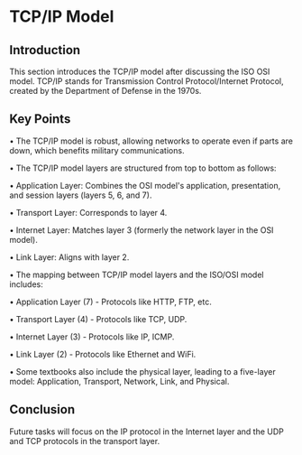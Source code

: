 # TCP/IP Model 

## Introduction 
This section introduces the TCP/IP model after discussing the ISO OSI model. TCP/IP stands for Transmission Control Protocol/Internet Protocol, created by the Department of Defense in the 1970s. 

## Key Points 
• The TCP/IP model is robust, allowing networks to operate even if parts are down, which benefits military communications. 

• The TCP/IP model layers are structured from top to bottom as follows: 

• Application Layer: Combines the OSI model's application, presentation, and session layers (layers 5, 6, and 7). 

• Transport Layer: Corresponds to layer 4. 

• Internet Layer: Matches layer 3 (formerly the network layer in the OSI model). 

• Link Layer: Aligns with layer 2.

• The mapping between TCP/IP model layers and the ISO/OSI model includes: 

• Application Layer (7) - Protocols like HTTP, FTP, etc. 

• Transport Layer (4) - Protocols like TCP, UDP.

• Internet Layer (3) - Protocols like IP, ICMP. 

• Link Layer (2) - Protocols like Ethernet and WiFi. 

• Some textbooks also include the physical layer, leading to a five-layer model: Application, Transport, Network, Link, and Physical. 

## Conclusion 
Future tasks will focus on the IP protocol in the Internet layer and the UDP and TCP protocols in the transport layer.